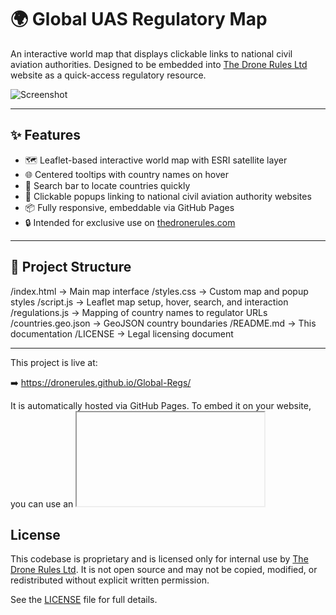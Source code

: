 # 🌍 Global UAS Regulatory Map

An interactive world map that displays clickable links to national civil aviation authorities. Designed to be embedded into [The Drone Rules Ltd](https://thedronerules.com) website as a quick-access regulatory resource.

![Screenshot](screenshot.png)

---

## ✨ Features

- 🗺️ Leaflet-based interactive world map with ESRI satellite layer
- 🌐 Centered tooltips with country names on hover
- 🎯 Search bar to locate countries quickly
- 🔗 Clickable popups linking to national civil aviation authority websites
- 📦 Fully responsive, embeddable via GitHub Pages
- 🔒 Intended for exclusive use on [thedronerules.com](https://thedronerules.com)

---

## 📁 Project Structure

/index.html → Main map interface
/styles.css → Custom map and popup styles
/script.js → Leaflet map setup, hover, search, and interaction
/regulations.js → Mapping of country names to regulator URLs
/countries.geo.json → GeoJSON country boundaries
/README.md → This documentation
/LICENSE → Legal licensing document

---

This project is live at:

➡️ https://dronerules.github.io/Global-Regs/

It is automatically hosted via GitHub Pages. To embed it on your website, you can use an <iframe>:
<iframe src="https://dronerules.github.io/Global-Regs/" width="100%" height="700px" frameborder="0"></iframe>

## License

This codebase is proprietary and is licensed only for internal use by [The Drone Rules Ltd](https://thedronerules.com). It is not open source and may not be copied, modified, or redistributed without explicit written permission.

See the [LICENSE](./LICENSE) file for full details.
